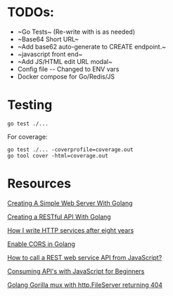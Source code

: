 # TODOs:
  - ~Go Tests~ (Re-write with is as needed)
  - ~Base64 Short URL~
  - ~Add base62 auto-generate to CREATE endpoint.~
  - ~javascript front end~
  - ~Add JS/HTML edit URL modal~
  - Config file -- Changed to ENV vars
  - Docker compose for Go/Redis/JS

# Testing
```
go test ./...
```

For coverage:
```
go test ./... -coverprofile=coverage.out
go tool cover -html=coverage.out
```

# Resources
[Creating A Simple Web Server With Golang](https://tutorialedge.net/golang/creating-simple-web-server-with-golang/)

[Creating a RESTful API With Golang](https://tutorialedge.net/golang/creating-restful-api-with-golang/)

[How I write HTTP services after eight years](https://pace.dev/blog/2018/05/09/how-I-write-http-services-after-eight-years.html)

[Enable CORS in Golang](https://stackoverflow.com/a/47368811/10587086)

[How to call a REST web service API from JavaScript?](https://stackoverflow.com/questions/36975619/how-to-call-a-rest-web-service-api-from-javascript/51854096)

[Consuming API's with JavaScript for Beginners](https://dev.to/gbudjeakp/consuming-api-s-with-javascript-for-beginners-13el)

[Golang Gorilla mux with http.FileServer returning 404](https://stackoverflow.com/questions/21234639/golang-gorilla-mux-with-http-fileserver-returning-404)
